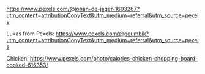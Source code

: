 https://www.pexels.com/@johan-de-jager-1603267?utm_content=attributionCopyText&utm_medium=referral&utm_source=pexels


Lukas from Pexels: https://www.pexels.com/@goumbik?utm_content=attributionCopyText&utm_medium=referral&utm_source=pexels

Chicken: https://www.pexels.com/photo/calories-chicken-chopping-board-cooked-616353/